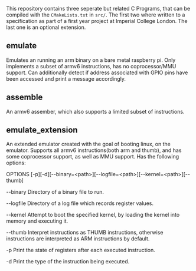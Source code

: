 
This repository contains three seperate but related C Programs, that can be compiled with the `CMakeLists.txt` in `src/`. The first two where written to a specification as part of a first year project at Imperial College London. The last one is an optional extension.

## emulate
Emulates an running an arm binary on a bare metal raspberry pi. Only implements a subset of armv6 instructions, has no coprocessor/MMU support. Can additionally detect if address associated with GPIO pins have been accessed and print a message accordingly.

## assemble
An armv6 assember, which also supports a limited subset of instructions.

## emulate_extension
An extended emulator created with the goal of booting linux, on the emulator. Supports all armv6 instructions(both arm and thumb), and has some coprocessor support, as well as MMU support. Has the following options:

OPTIONS [-p][-d][--binary=$<$path$>$][--logfile=$<$path$>$][--kernel=$<$path$>$][--thumb]

--binary Directory of a binary file to run. 

--logfile Directory of a log file which records register values. 

--kernel Attempt to boot the specified kernel, by loading the kernel into memory and executing it. 

--thumb Interpret instructions as THUMB instructions, otherwise instructions are interpreted as ARM instructions by default.

-p Print the state of registers after each executed instruction. 

-d Print the type of the instruction being executed. 
